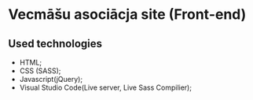 # Vecmāšu asociācja site (Front-end)


## Used technologies

* HTML;
* CSS (SASS);
* Javascript(jQuery);
* Visual Studio Code(Live server, Live Sass Compilier);